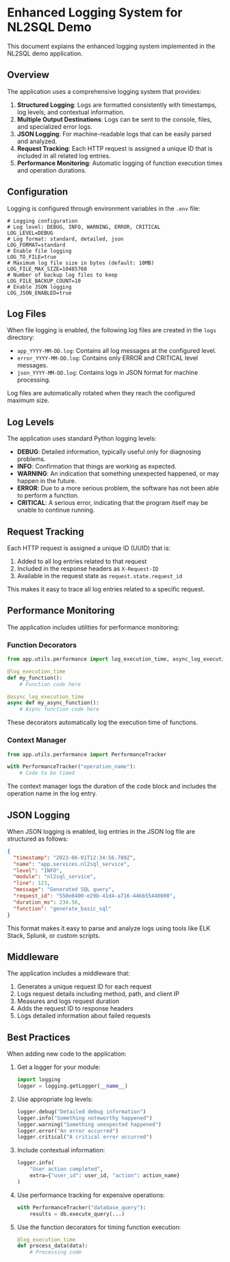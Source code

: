 # Enhanced Logging System for NL2SQL Demo

This document explains the enhanced logging system implemented in the NL2SQL demo application.

## Overview

The application uses a comprehensive logging system that provides:

1. **Structured Logging**: Logs are formatted consistently with timestamps, log levels, and contextual information.
2. **Multiple Output Destinations**: Logs can be sent to the console, files, and specialized error logs.
3. **JSON Logging**: For machine-readable logs that can be easily parsed and analyzed.
4. **Request Tracking**: Each HTTP request is assigned a unique ID that is included in all related log entries.
5. **Performance Monitoring**: Automatic logging of function execution times and operation durations.

## Configuration

Logging is configured through environment variables in the `.env` file:

```
# Logging configuration
# Log level: DEBUG, INFO, WARNING, ERROR, CRITICAL
LOG_LEVEL=DEBUG
# Log format: standard, detailed, json
LOG_FORMAT=standard
# Enable file logging
LOG_TO_FILE=true
# Maximum log file size in bytes (default: 10MB)
LOG_FILE_MAX_SIZE=10485760
# Number of backup log files to keep
LOG_FILE_BACKUP_COUNT=10
# Enable JSON logging
LOG_JSON_ENABLED=true
```

## Log Files

When file logging is enabled, the following log files are created in the `logs` directory:

- `app_YYYY-MM-DD.log`: Contains all log messages at the configured level.
- `error_YYYY-MM-DD.log`: Contains only ERROR and CRITICAL level messages.
- `json_YYYY-MM-DD.log`: Contains logs in JSON format for machine processing.

Log files are automatically rotated when they reach the configured maximum size.

## Log Levels

The application uses standard Python logging levels:

- **DEBUG**: Detailed information, typically useful only for diagnosing problems.
- **INFO**: Confirmation that things are working as expected.
- **WARNING**: An indication that something unexpected happened, or may happen in the future.
- **ERROR**: Due to a more serious problem, the software has not been able to perform a function.
- **CRITICAL**: A serious error, indicating that the program itself may be unable to continue running.

## Request Tracking

Each HTTP request is assigned a unique ID (UUID) that is:

1. Added to all log entries related to that request
2. Included in the response headers as `X-Request-ID`
3. Available in the request state as `request.state.request_id`

This makes it easy to trace all log entries related to a specific request.

## Performance Monitoring

The application includes utilities for performance monitoring:

### Function Decorators

```python
from app.utils.performance import log_execution_time, async_log_execution_time

@log_execution_time
def my_function():
    # Function code here

@async_log_execution_time
async def my_async_function():
    # Async function code here
```

These decorators automatically log the execution time of functions.

### Context Manager

```python
from app.utils.performance import PerformanceTracker

with PerformanceTracker("operation_name"):
    # Code to be timed
```

The context manager logs the duration of the code block and includes the operation name in the log entry.

## JSON Logging

When JSON logging is enabled, log entries in the JSON log file are structured as follows:

```json
{
  "timestamp": "2023-06-01T12:34:56.789Z",
  "name": "app.services.nl2sql_service",
  "level": "INFO",
  "module": "nl2sql_service",
  "line": 123,
  "message": "Generated SQL query",
  "request_id": "550e8400-e29b-41d4-a716-446655440000",
  "duration_ms": 234.56,
  "function": "generate_basic_sql"
}
```

This format makes it easy to parse and analyze logs using tools like ELK Stack, Splunk, or custom scripts.

## Middleware

The application includes a middleware that:

1. Generates a unique request ID for each request
2. Logs request details including method, path, and client IP
3. Measures and logs request duration
4. Adds the request ID to response headers
5. Logs detailed information about failed requests

## Best Practices

When adding new code to the application:

1. Get a logger for your module:
   ```python
   import logging
   logger = logging.getLogger(__name__)
   ```

2. Use appropriate log levels:
   ```python
   logger.debug("Detailed debug information")
   logger.info("Something noteworthy happened")
   logger.warning("Something unexpected happened")
   logger.error("An error occurred")
   logger.critical("A critical error occurred")
   ```

3. Include contextual information:
   ```python
   logger.info(
       "User action completed",
       extra={"user_id": user_id, "action": action_name}
   )
   ```

4. Use performance tracking for expensive operations:
   ```python
   with PerformanceTracker("database_query"):
       results = db.execute_query(...)
   ```

5. Use the function decorators for timing function execution:
   ```python
   @log_execution_time
   def process_data(data):
       # Processing code
   ``` 